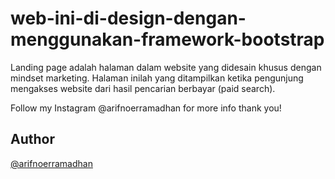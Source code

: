 # web-ini-di-design-dengan-menggunakan-framework-bootstrap

Landing page adalah halaman dalam website yang didesain khusus dengan mindset marketing. 
Halaman inilah yang ditampilkan ketika pengunjung mengakses website dari hasil pencarian berbayar (paid search).

Follow my Instagram @arifnoerramadhan for more info thank you!

## Author

[@arifnoerramadhan](https://www.instagram.com/arifnoerramadhan/)

